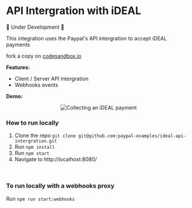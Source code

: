 # API Intergration with iDEAL 

🚧 Under Development 🚧

This integration uses the Paypal's API intergration to accept iDEAL payments



fork a copy on [codesandbox.io](https://githubbox.com/paypal-examples/ideal-paypal-payment/tree/main)


**Features:**
- Client / Server API intergration
- Webhooks events



**Demo:** 

<p align="center">
  <img src="./ideal-paypal-payment.gif" alt="Collecting an iDEAL payment">
</p>

### How to run locally

1. Clone the repo  `git clone git@github.com:paypal-examples/ideal-api-intergration.git`
2. Run `npm install`
3. Run `npm start`
4. Navigate to http://localhost:8080/


&nbsp;

### To run locally with a webhooks proxy

Run `npm run start:webhooks`